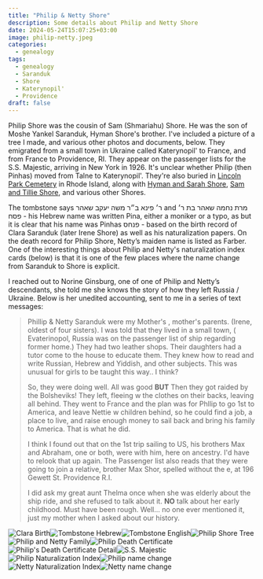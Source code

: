 ```yaml
---
title: "Philip & Netty Shore"
description: Some details about Philip and Netty Shore
date: 2024-05-24T15:07:25+03:00
image: philip-netty.jpeg
categories:
  - genealogy
tags:
  - genealogy
  - Saranduk
  - Shore
  - Katerynopil'
  - Providence
draft: false
---
```


Philip Shore was the cousin of Sam (Shmariahu) Shore. He was the son of Moshe Yankel Saranduk, Hyman Shore's brother. I've included a picture of a tree I made, and various other photos and documents, below. They emigrated from a small town in Ukraine called Katerynopil' to France, and from France to Providence, RI. They appear on the passenger lists for the S.S. Majestic, arriving in New York in 1926. It's unclear whether Philip (then Pinhas) moved from Talne to Katerynopil'. They're also buried in [Lincoln Park Cemetery](https://www.findagrave.com/memorial/111785259/phillip_shore) in Rhode Island, along with [Hyman and Sarah Shore](/post/hyman-and-sarah), [Sam and Tillie Shore](/post/the-80th-yahrtzeit-of-sam-shore/), and various other Shores.

The tombstone says ר׳ פינא ב״ר משה יעקב שאהר and מרת נחמה שאהר בת ר׳ פסח - his Hebrew name was written Pina, either a moniker or a typo, as but it is clear that his name was Pinhas פנחס - based on the birth record of Clara Saranduk (later Irene Shore) as well as his naturalization papers. On the death record for Philip Shore, Netty’s maiden name is listed as Farber. One of the interesting things about Philip and Netty's naturalization index cards (below) is that it is one of the few places where the name change from Saranduk to Shore is explicit.

I reached out to Norine Ginsburg, one of one of Philip and Netty’s descendants, she told me she knows the story of how they left Russia / Ukraine. Below is her unedited accounting, sent to me in a series of text messages:

> Phillip & Netty Saranduk were my Mother's , mother's parents. (Irene, oldest of four sisters). I was told that they lived in a small town, ( Evaterinopol, Russia was on the passenger list of ship regarding former home.) They had two leather shops. Their daughters had a tutor come to the house to educate them. They knew how to read and write Russian, Hebrew and Yiddish, and other subjects. This was unusual for girls to be taught this way.. I think?
>
> So, they were doing well. All was good **BUT** Then they got raided by the Bolsheviks! They left, fleeing w the clothes on their backs, leaving all behind. They went to France and the plan was for Phllip to go 1st to America, and leave Nettie w children behind, so he could find a job, a place to live, and raise enough money to sail back and bring his family to America. That is what he did.
>
> I think I found out that on the 1st trip sailing to US, his brothers Max and Abraham, one or both, were with him, here on ancestry. I'd have to relook that up again. The Passenger list also reads that they were going to join a relative, brother Max Shor, spelled without the e, at 196 Gewett St. Providence R.I.
>
> I did ask my great aunt Thelma once when she was elderly about the ship ride, and she refused to talk about it. **NO** talk about her early childhood. Must have been rough. Well... no one ever mentioned it, just my mother when I asked about our history.

![Clara Birth](clara-birth.png)![Tombstone Hebrew](tombstone.jpeg)![Tombstone English](tombstone-english.jpeg)![Philip Shore Tree](tree.jpg)![Philip and Netty Family](philip-netty.jpeg)![Philip Death Certificate](philip-full-death.jpg)![Philip's Death Certificate Detail](netty-death.png)![S.S. Majestic](majestic-passengers.jpg)
![Philip Naturalization Index](philip-nat-index-1.jpg)![Philip name change](philip-nat-index-2.jpg)![Netty Naturalization Index](netty-nat-index-1.jpg)![Netty name change](netty-nat-index-2.jpg)
